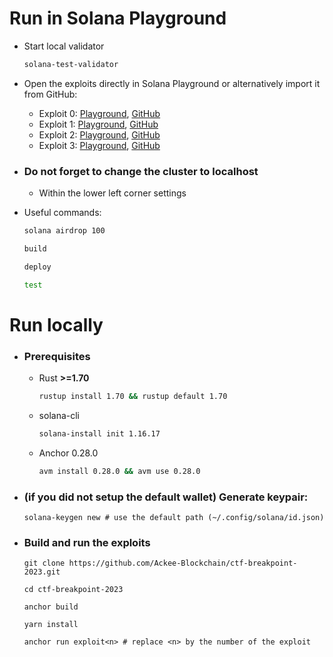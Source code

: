 # Run in Solana Playground
- Start local validator
    ```bash
    solana-test-validator
    ```
- Open the exploits directly in Solana Playground or alternatively import it from GitHub:
    - Exploit 0: [Playground](https://beta.solpg.io/653a6ffcfb53fa325bfd0c04), [GitHub](https://github.com/Ackee-Blockchain/solpg-exploit0)
    - Exploit 1: [Playground](https://beta.solpg.io/653a7023fb53fa325bfd0c05), [GitHub](https://github.com/Ackee-Blockchain/solpg-exploit1)
    - Exploit 2: [Playground](https://beta.solpg.io/653a7093fb53fa325bfd0c06), [GitHub](https://github.com/Ackee-Blockchain/solpg-exploit2)
    - Exploit 3: [Playground](https://beta.solpg.io/653b8742fb53fa325bfd0c09), [GitHub](https://github.com/Ackee-Blockchain/solpg-exploit3)

- ### Do not forget to change the cluster to localhost
    - Within the lower left corner settings


- Useful commands:
    ```bash
    solana airdrop 100
    ```
    ```bash
    build
    ```
    ```bash
    deploy
    ```
    ```bash
    test
    ```



# Run locally
- ### Prerequisites
    - Rust **>=1.70**
        ```bash
        rustup install 1.70 && rustup default 1.70
        ```
    - solana-cli
        ```bash
        solana-install init 1.16.17
        ```
    - Anchor 0.28.0
        ```bash
        avm install 0.28.0 && avm use 0.28.0
        ```

- ### (if you did not setup the default wallet) Generate keypair:
    ```shell
    solana-keygen new # use the default path (~/.config/solana/id.json)
    ```

- ### Build and run the exploits
    ``` shell
    git clone https://github.com/Ackee-Blockchain/ctf-breakpoint-2023.git
    ```
    ``` shell
    cd ctf-breakpoint-2023
    ```
    ``` shell
    anchor build
    ```
    ``` shell
    yarn install
    ```
    ``` shell
    anchor run exploit<n> # replace <n> by the number of the exploit
    ```
